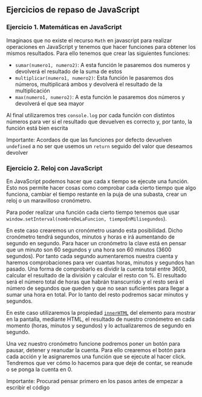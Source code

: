 ## Ejercicios de repaso de JavaScript

### Ejercicio 1. Matemáticas en JavaScript

Imaginaos que no existe el recurso `Math` en javascript para realizar operaciones en JavaScript y tenemos que hacer funciones para obtener los mismos resultados. Para ello tenemos que crear las siguientes funciones:

- `sumar(numero1, numero2)`: A esta función le pasaremos dos numeros y devolverá el resultado de la suma de estos
- `multiplicar(numero1, numero2)`: Esta función le pasaremos dos números, multiplicará ambos y devolverá el resultado de la multiplicación
- `max(numero1, numero2)`: A esta función le pasaremos dos números y devolverá el que sea mayor

Al final utilizaremos tres `console.log` por cada función con distintos números para ver si el resultado que devuelven es correcto y, por tanto, la función está bien escrita

Importante: Acordaos de que las funciones por defecto devuelven `undefined`  a no ser que usemos un `return` seguido del valor que deseamos devolver

### Ejercicio 2. Reloj con JavaScript

En JavaScript podemos hacer que cada x tiempo se ejecute una función. Esto nos permite hacer cosas como comprobar cada cierto tiempo que algo funciona, cambiar el tiempo restante en la puja de una subasta, crear un reloj o un maravilloso cronómetro.

Para poder realizar una función cada cierto tiempo tenemos que usar `window.setInterval(nombreDeLaFuncion, tiempoEnMilisegundos`).

En este caso crearemos un cronómetro usando esta posibilidad. Dicho cronómetro tendrá segundos, minutos y horas e irá aumentando de segundo en segundo. Para hacer un cronómetro la clave está en pensar que un minuto son 60 segundos y una hora son 60 minutos (3600 segundos). Por tanto cada segundo aumentaremos nuestra cuenta y haremos comprobaciones para ver cuantas horas, minutos y segundos han pasado. Una forma de comprobarlo es dividir la cuenta total entre 3600, calcular el resultado de la división y calcular el resto con %. El resultado será el número total de horas que habrán transcurrido y el resto será el número de segundos que queden y que no sean suficientes para llegar a sumar una hora en total. Por lo tanto del resto podremos sacar minutos y segundos.

En este caso utilizaremos la propiedad [`innerHTML`](https://developer.mozilla.org/es/docs/Web/API/Element/innerHTML) del elemento para mostrar en la pantalla, mediante HTML, el resultado de nuestro cronómetro en cada momento (horas, minutos y segundos) y lo actualizaremos de segundo en segundo.

Una vez nuestro cronómetro funcione podremos poner un botón para pausar, detener y reanudar la cuenta. Para ello crearemos el botón para cada acción y le asignaremos una función que se ejecute al hacer click. Tendremos que ver cómo lo hacemos para que deje de contar, se reanude o se ponga la cuenta en 0.

Importante: Procurad pensar primero en los pasos antes de empezar a escribir el código
